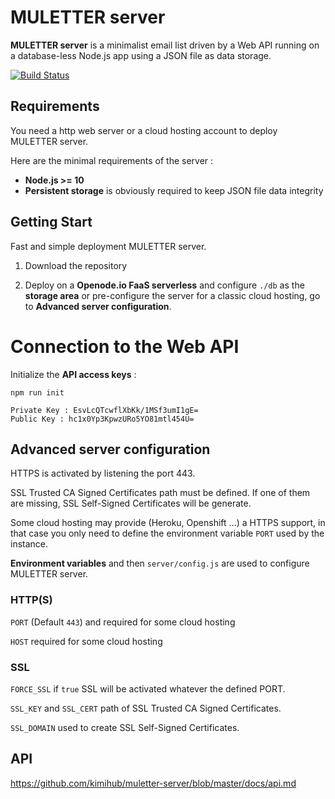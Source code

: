 #   MULETTER server

**MULETTER server** is a minimalist email list driven by a Web API running on a database-less Node.js app using a JSON file as data storage.

[![Build Status](https://travis-ci.org/kimihub/muletter-server.svg?branch=master)](https://travis-ci.org/kimihub/muletter-server)

## Requirements

You need a http web server or a cloud hosting account to deploy MULETTER server.

Here are the minimal requirements of the server :

- **Node.js >= 10**
- **Persistent storage** is obviously required to keep JSON file data integrity

## Getting Start

Fast and simple deployment MULETTER server.

1) Download the repository

2) Deploy on a **Openode.io FaaS serverless** and configure `./db` as the **storage area** or pre-configure the server for a classic cloud hosting, go to **Advanced server configuration**.

# Connection to the Web API

Initialize the **API access keys** :

    npm run init

    Private Key : EsvLcQTcwflXbKk/1MSf3umI1gE=
    Public Key : hc1x0Yp3KpwzURo5YO81mtl454U=


## Advanced server configuration

HTTPS is activated by listening the port 443.

SSL Trusted CA Signed Certificates path must be defined. If one of them are missing, SSL Self-Signed Certificates will be generate.

Some cloud hosting may provide (Heroku, Openshift ...) a HTTPS support, in that case you only need to define the environment variable `PORT` used by the instance. 

**Environment variables** and then `server/config.js` are used to configure MULETTER server.

### HTTP(S)

`PORT` (Default `443`) and required for some cloud hosting

`HOST` required for some cloud hosting

### SSL

`FORCE_SSL` if `true` SSL will be activated whatever the defined PORT.

`SSL_KEY` and `SSL_CERT` path of SSL Trusted CA Signed Certificates.

`SSL_DOMAIN` used to create SSL Self-Signed Certificates.


## API

https://github.com/kimihub/muletter-server/blob/master/docs/api.md

